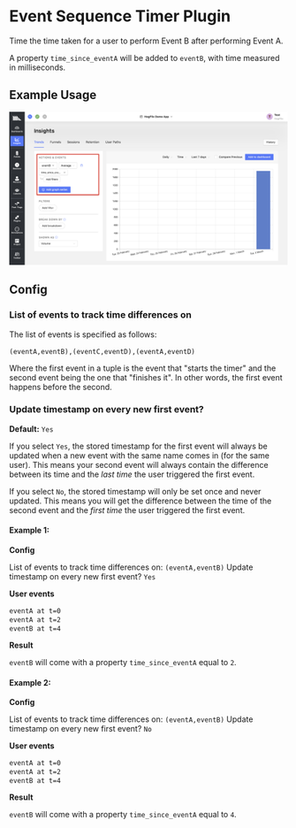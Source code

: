 # Event Sequence Timer Plugin

Time the time taken for a user to perform Event B after performing Event A.

A property `time_since_eventA` will be added to `eventB`, with time measured in milliseconds.

## Example Usage

![](https://github.com/PostHog/event-sequence-timer-plugin/raw/main/readme-assets/avg-time.png)

## Config

### List of events to track time differences on

The list of events is specified as follows:

```
(eventA,eventB),(eventC,eventD),(eventA,eventD)
```

Where the first event in a tuple is the event that "starts the timer" and the second event being the one that "finishes it". In other words, the first event happens before the second.

### Update timestamp on every new first event?

**Default:** `Yes`

If you select `Yes`, the stored timestamp for the first event will always be updated when a new event with the same name comes in (for the same user). This means your second event will always contain the difference between its time and the _last time_ the user triggered the first event.

If you select `No`, the stored timestamp will only be set once and never updated. This means you will get the difference between the time of the second event and the _first time_ the user triggered the first event.

#### Example 1:

**Config**

List of events to track time differences on: `(eventA,eventB)`
Update timestamp on every new first event? `Yes`

**User events**

```
eventA at t=0
eventA at t=2
eventB at t=4
```

**Result**

`eventB` will come with a property `time_since_eventA` equal to `2`.

#### Example 2:

**Config**

List of events to track time differences on: `(eventA,eventB)`
Update timestamp on every new first event? `No`

**User events**

```
eventA at t=0
eventA at t=2
eventB at t=4
```

**Result**

`eventB` will come with a property `time_since_eventA` equal to `4`.


